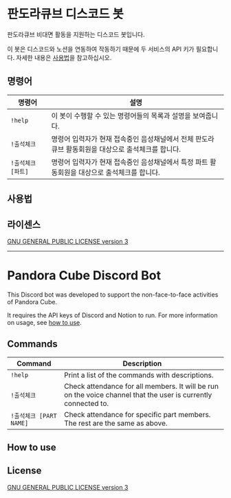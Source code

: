 # 판도라큐브 디스코드 봇

판도라큐브 비대면 활동을 지원하는 디스코드 봇입니다.

이 봇은 디스코드와 노션을 연동하여 작동하기 때문에 두 서비스의 API 키가 필요합니다. 자세한 내용은 [사용법](#사용법)을 참고하십시오.

## 명령어

| 명령어 | 설명 |
|-|-|
| `!help` | 이 봇이 수행할 수 있는 명령어들의 목록과 설명을 보여줍니다. |
| `!출석체크` | 명령어 입력자가 현재 접속중인 음성채널에서 전체 판도라큐브 활동회원을 대상으로 출석체크를 합니다. |
| `!출석체크 [파트]` | 명령어 입력자가 현재 접속중인 음성채널에서 특정 파트 활동회원을 대상으로 출석체크를 합니다. |

## 사용법

## 라이센스

[GNU GENERAL PUBLIC LICENSE version 3](LICENSE.md)

---

# Pandora Cube Discord Bot

This Discord bot was developed to support the non-face-to-face activities of Pandora Cube.

It requires the API keys of Discord and Notion to run. For more information on usage, see [how to use](#how-to-use).

## Commands

| Command | Description |
|-|-|
| `!help` | Print a list of the commands with descriptions. |
| `!출석체크` | Check attendance for all members. It will be run on the voice channel that the user is currently connected to. |
| `!출석체크 [PART NAME]` | Check attendance for specific part members. The rest are the same as above. |

## How to use

## License

[GNU GENERAL PUBLIC LICENSE version 3](LICENSE.md)
